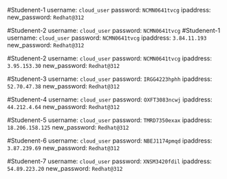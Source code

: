 #Studenent-1
  username: `cloud_user`
  password: `NCMN0641tvcg`
  ipaddress: 
  new_password: `Redhat@312`
 
 #Studenent-2
  username: `cloud_user`
  password: `NCMN0641tvcg`
  #Studenent-1
  username: `cloud_user`
  password: `NCMN0641tvcg`
  ipaddress: `3.84.11.193`
  new_password: `Redhat@312`
 
 #Studenent-2
  username: `cloud_user`
  password: `NCMN0641tvcg`
  ipaddress: `3.95.153.30`
  new_password: `Redhat@312`
 
 #Studenent-3
  username: `cloud_user`
  password: `IRGG4223hphh`
  ipaddress: `52.70.47.38`
  new_password: `Redhat@312`

 #Studenent-4
  username: `cloud_user`
  password: `OXFT3083ncwj`
  ipaddress: `44.212.4.64`
  new_password: `Redhat@312`



 #Studenent-5
  username: `cloud_user`
  password: `TMRD7350exax`
  ipaddress: `18.206.158.125`
  new_password: `Redhat@312`

 #Studenent-6
  username: `cloud_user`
  password: `NBEJ1174pmqd`
  ipaddress: `3.87.239.69`
  new_password: `Redhat@312`

 #Studenent-7
  username: `cloud_user`
  password: `XNSM3420fdil`
  ipaddress: `54.89.223.20`
  new_password: `Redhat@312`
